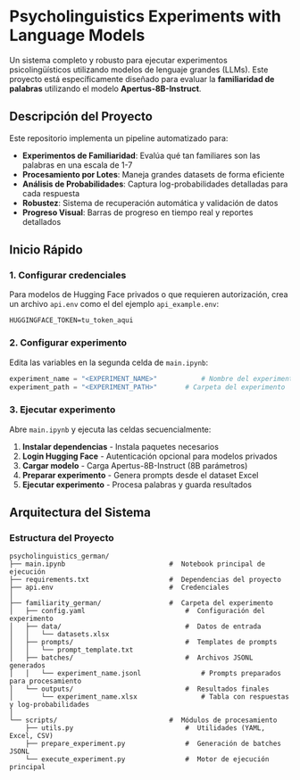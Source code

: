# Psycholinguistics Experiments with Language Models

Un sistema completo y robusto para ejecutar experimentos psicolingüísticos utilizando modelos de lenguaje grandes (LLMs). Este proyecto está específicamente diseñado para evaluar la **familiaridad de palabras** utilizando el modelo **Apertus-8B-Instruct**.

## Descripción del Proyecto

Este repositorio implementa un pipeline automatizado para:

- **Experimentos de Familiaridad**: Evalúa qué tan familiares son las palabras en una escala de 1-7
- **Procesamiento por Lotes**: Maneja grandes datasets de forma eficiente
- **Análisis de Probabilidades**: Captura log-probabilidades detalladas para cada respuesta
- **Robustez**: Sistema de recuperación automática y validación de datos
- **Progreso Visual**: Barras de progreso en tiempo real y reportes detallados

## Inicio Rápido

### 1. Configurar credenciales

Para modelos de Hugging Face privados o que requieren autorización, crea un archivo `api.env` como el del ejemplo `api_example.env`:

```env
HUGGINGFACE_TOKEN=tu_token_aqui
```

### 2. Configurar experimento

Edita las variables en la segunda celda de `main.ipynb`:

```python
experiment_name = "<EXPERIMENT_NAME>"       	# Nombre del experimento
experiment_path = "<EXPERIMENT_PATH>"    	# Carpeta del experimento
```

### 3. Ejecutar experimento

Abre `main.ipynb` y ejecuta las celdas secuencialmente:

1. **Instalar dependencias** - Instala paquetes necesarios
2. **Login Hugging Face** - Autenticación opcional para modelos privados
3. **Cargar modelo** - Carga Apertus-8B-Instruct (8B parámetros)
4. **Preparar experimento** - Genera prompts desde el dataset Excel
5. **Ejecutar experimento** - Procesa palabras y guarda resultados

## Arquitectura del Sistema

### Estructura del Proyecto

```
psycholinguistics_german/
├── main.ipynb                      	#  Notebook principal de ejecución
├── requirements.txt                 	#  Dependencias del proyecto
├── api.env                         	#  Credenciales
│
├── familiarity_german/              	#  Carpeta del experimento
│   ├── config.yaml                  		#  Configuración del experimento
│   ├── data/                        		#  Datos de entrada
│   │   └── datasets.xlsx
│   ├── prompts/                     		#  Templates de prompts
│   │   └── prompt_template.txt  
│   ├── batches/                     		#  Archivos JSONL generados
│   │   └── experiment_name.jsonl     			# Prompts preparados para procesamiento
│   └── outputs/                     		#  Resultados finales
│       └── experiment_name.xlsx      			# Tabla con respuestas y log-probabilidades
│
└── scripts/                         	#  Módulos de procesamiento
    ├── utils.py                     		#  Utilidades (YAML, Excel, CSV)
    ├── prepare_experiment.py        		#  Generación de batches JSONL
    └── execute_experiment.py         		#  Motor de ejecución principal
```
